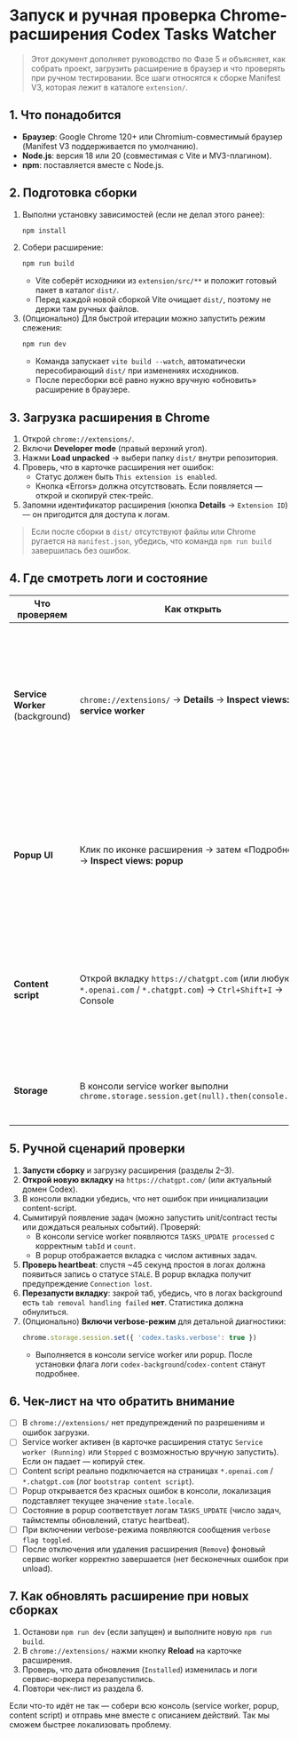 # Запуск и ручная проверка Chrome-расширения Codex Tasks Watcher

> Этот документ дополняет руководство по Фазе 5 и объясняет, как собрать проект, загрузить расширение в браузер и что проверять при ручном тестировании. Все шаги относятся к сборке Manifest V3, которая лежит в каталоге `extension/`.

## 1. Что понадобится

- **Браузер**: Google Chrome 120+ или Chromium-совместимый браузер (Manifest V3 поддерживается по умолчанию).
- **Node.js**: версия 18 или 20 (совместимая с Vite и MV3-плагином).
- **npm**: поставляется вместе с Node.js.

## 2. Подготовка сборки

1. Выполни установку зависимостей (если не делал этого ранее):
   ```bash
   npm install
   ```
2. Собери расширение:
   ```bash
   npm run build
   ```
   - Vite соберёт исходники из `extension/src/**` и положит готовый пакет в каталог `dist/`.
   - Перед каждой новой сборкой Vite очищает `dist/`, поэтому не держи там ручных файлов.
3. (Опционально) Для быстрой итерации можно запустить режим слежения:
   ```bash
   npm run dev
   ```
   - Команда запускает `vite build --watch`, автоматически пересобирающий `dist/` при изменениях исходников.
   - После пересборки всё равно нужно вручную «обновить» расширение в браузере.

## 3. Загрузка расширения в Chrome

1. Открой `chrome://extensions/`.
2. Включи **Developer mode** (правый верхний угол).
3. Нажми **Load unpacked** → выбери папку `dist/` внутри репозитория.
4. Проверь, что в карточке расширения нет ошибок:
   - Статус должен быть `This extension is enabled`.
   - Кнопка «Errors» должна отсутствовать. Если появляется — открой и скопируй стек-трейс.
5. Запомни идентификатор расширения (кнопка **Details** → `Extension ID`) — он пригодится для доступа к логам.

> Если после сборки в `dist/` отсутствуют файлы или Chrome ругается на `manifest.json`, убедись, что команда `npm run build` завершилась без ошибок.

## 4. Где смотреть логи и состояние

| Что проверяем | Как открыть | На что смотреть |
|---------------|-------------|-----------------|
| **Service Worker** (background) | `chrome://extensions/` → **Details** → **Inspect views: service worker** | Консоль должна показывать логи с префиксом `codex-background`. При загрузке появятся сообщения `bootstrap content script`, `TASKS_UPDATE processed`, переключения verbose-режима. Ошибок `Uncaught` быть не должно. |
| **Popup UI** | Клик по иконке расширения → затем «Подробнее» → **Inspect views: popup** | Во вкладке Elements/Console проверь, что DOM отрисован, нет ошибок `Failed to load popup state`. Таблица задач должна соответствовать состоянию из background. |
| **Content script** | Открой вкладку `https://chatgpt.com` (или любую `*.openai.com` / `*.chatgpt.com`) → `Ctrl+Shift+I` → Console | Логи с префиксом `codex-content`. При первом запуске должен появиться `bootstrap content script`. Ошибки о недоступных API означают проблемы с разрешениями. |
| **Storage** | В консоли service worker выполни `chrome.storage.session.get(null).then(console.log)` | Убедись, что ключ `codex.tasks.state` появляется после первых событий. |

## 5. Ручной сценарий проверки

1. **Запусти сборку** и загрузку расширения (разделы 2–3).
2. **Открой новую вкладку** на `https://chatgpt.com/` (или актуальный домен Codex).
3. В консоли вкладки убедись, что нет ошибок при инициализации content-script.
4. Сымитируй появление задач (можно запустить unit/contract тесты или дождаться реальных событий). Проверяй:
   - В консоли service worker появляются `TASKS_UPDATE processed` с корректным `tabId` и `count`.
   - В popup отображается вкладка с числом активных задач.
5. **Проверь heartbeat**: спустя ~45 секунд простоя в логах должна появиться запись о статусе `STALE`. В popup вкладка получит предупреждение `Connection lost`.
6. **Перезапусти вкладку**: закрой таб, убедись, что в логах background есть `tab removal handling failed` **нет**. Статистика должна обнулиться.
7. (Опционально) **Включи verbose-режим** для детальной диагностики:
   ```js
   chrome.storage.session.set({ 'codex.tasks.verbose': true })
   ```
   - Выполняется в консоли service worker или popup. После установки флага логи `codex-background`/`codex-content` станут подробнее.

## 6. Чек-лист на что обратить внимание

- [ ] В `chrome://extensions/` нет предупреждений по разрешениям и ошибок загрузки.
- [ ] Service worker активен (в карточке расширения статус `Service worker (Running)` или `Stopped` с возможностью вручную запустить). Если он падает — копируй стек.
- [ ] Content script реально подключается на страницах `*.openai.com` / `*.chatgpt.com` (лог `bootstrap content script`).
- [ ] Popup открывается без красных ошибок в консоли, локализация подставляет текущее значение `state.locale`.
- [ ] Состояние в popup соответствует логам `TASKS_UPDATE` (число задач, таймстемпы обновлений, статус heartbeat).
- [ ] При включении verbose-режима появляются сообщения `verbose flag toggled`.
- [ ] После отключения или удаления расширения (`Remove`) фоновый сервис worker корректно завершается (нет бесконечных ошибок при unload).

## 7. Как обновлять расширение при новых сборках

1. Останови `npm run dev` (если запущен) и выполните новую `npm run build`.
2. В `chrome://extensions/` нажми кнопку **Reload** на карточке расширения.
3. Проверь, что дата обновления (`Installed`) изменилась и логи сервис-воркера перезапустились.
4. Повтори чек-лист из раздела 6.

Если что-то идёт не так — собери всю консоль (service worker, popup, content script) и отправь мне вместе с описанием действий. Так мы сможем быстрее локализовать проблему.
